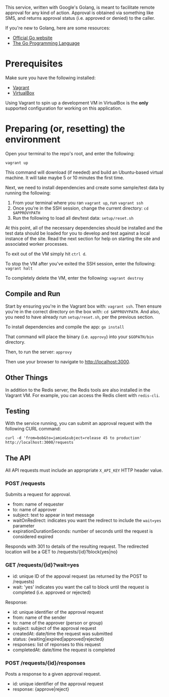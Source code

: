 This service, written with Google's Golang, is meant to facilitate remote approval for any kind of action. Approval is obtained via something like SMS, and returns approval status (i.e. approved or denied) to the caller.

If you're new to Golang, here are some resources:

- [Official Go website](https://golang.org/)
- [The Go Programming Language](https://www.amazon.com/Programming-Language-Addison-Wesley-Professional-Computing/dp/0134190440)


# Prerequisites

Make sure you have the following installed:

- [Vagrant](https://www.vagrantup.com/)
- [VirtualBox](https://www.virtualbox.org/wiki/Downloads)

Using Vagrant to spin up a development VM in VirtualBox is the **only** supported configuration for working on this application.


# Preparing (or, resetting) the environment

Open your terminal to the repo's root, and enter the following:

    vagrant up

This command will download (if needed) and build an Ubuntu-based virtual machine. It will take maybe 5 or 10 minutes the first time.

Next, we need to install dependencies and create some sample/test data by running the following:

1. From your terminal where you ran `vagrant up`, run `vagrant ssh`
1. Once you're in the SSH session, change the current directory: `cd $APPROVYPATH`
1. Run the following to load all dev/test data: `setup/reset.sh`

At this point, all of the necessary dependencies should be installed and the test data should be loaded for you to develop and test against a local 
instance of the site. Read the next section for help on starting the site and associated worker processes.

To exit out of the VM simply hit `ctrl d`.

To stop the VM after you've exited the SSH session, enter the following: `vagrant halt`

To completely delete the VM, enter the following: `vagrant destroy`


Compile and Run
---------------

Start by ensuring you're in the Vagrant box with: `vagrant ssh`. Then ensure you're in the correct directory on the box with: `cd $APPROVYPATH`. And also, you need to have already run `setup/reset.sh`, per the previous section.

To install dependencies and compile the app: `go install`

That command will place the binary (i.e. `approvy`) into your `$GOPATH/bin` directory.

Then, to run the server: `approvy`

Then use your browser to navigate to [http://localhost:3000](http://localhost:3000).


Other Things
------------

In addition to the Redis server, the Redis tools are also installed in the Vagrant VM. For example, you can access the Redis client with `redis-cli`.


Testing
-------

With the service running, you can submit an approval request with the following CURL command:

```
curl -d 'from=bob&to=jamie&subject=release 45 to production' http://localhost:3000/requests
```


The API
-------

All API requests must include an appropriate `X_API_KEY` HTTP header value.

### POST /requests

Submits a request for approval.

- from: name of requester
- to: name of approver
- subject: text to appear in text message
- waitOnRedirect: indicates you want the redirect to include the `wait=yes` parameter
- expirationDurationSeconds: number of seconds until the request is considered expired

Responds with 301 to details of the resulting request. The redirected location will be a GET to /requests/{id}?block{yes|no}

### GET /requests/{id}?wait=yes

- id: unique ID of the appoval request (as returned by the POST to /requests)
- wait: 'yes' indicates you want the call to block until the request is completed (i.e. approved or rejected)

Response:

- id: unique identifier of the approval request
- from: name of the sender
- to: name of the approver (person or group)
- subject: subject of the approval request
- createdAt: date/time the request was submitted
- status: {waiting|expired|approved|rejected}
- responses: list of reponses to this request
- completedAt: date/time the request is completed

### POST /requests/{id}/responses

Posts a response to a given approval request. 

- id: unique identifier of the approval request
- response: {approve|reject}


